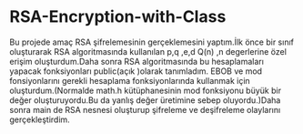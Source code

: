 # RSA-Encryption-with-Class
 Bu projede amaç  RSA şifrelemesinin gerçeklemesini yaptım.İlk önce bir sınıf oluşturarak RSA algoritmasında kullanılan p,q ,e,d Q(n) ,n degerlerine özel erişim oluşturdum.Daha sonra RSA algoritmasında bu hesaplamaları yapacak fonksiyonları public(açık )olarak tanımladım.
 EBOB ve mod fonsiyonlarını gerekli hesaplama fonksiyonlarında kullanmak için oluşturdum.(Normalde math.h kütüphanesinin mod fonksiyonu büyük bir değer oluşturuyordu.Bu da yanlış değer üretimine sebep oluyordu.)Daha sonra main de RSA nesnesi oluşturup şifreleme ve deşifreleme olaylarını gerçekleştirdim.
